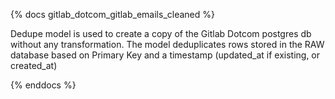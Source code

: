 {% docs gitlab_dotcom_gitlab_emails_cleaned %}

Dedupe model is used to create a copy of the Gitlab Dotcom postgres db without any transformation. The model deduplicates rows stored in the RAW database based on Primary Key and a timestamp (updated_at if existing, or created_at)

{% enddocs %}
